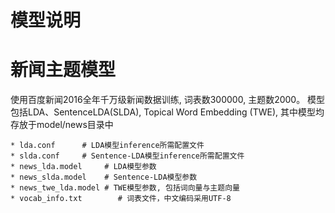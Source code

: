 # 模型说明

# 新闻主题模型

使用百度新闻2016全年千万级新闻数据训练, 词表数300000, 主题数2000。
模型包括LDA、SentenceLDA(SLDA), Topical Word Embedding (TWE), 其中模型均存放于model/news目录中

    * lda.conf      # LDA模型inference所需配置文件
    * slda.conf     # Sentence-LDA模型inference所需配置文件
    * news_lda.model     # LDA模型参数
    * news_slda.model    # Sentence-LDA模型参数
    * news_twe_lda.model # TWE模型参数, 包括词向量与主题向量
    * vocab_info.txt        # 词表文件，中文编码采用UTF-8
